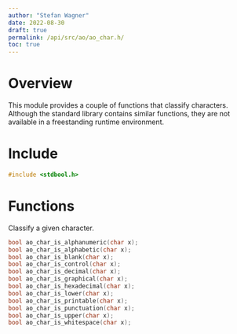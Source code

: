```yaml
---
author: "Stefan Wagner"
date: 2022-08-30
draft: true
permalink: /api/src/ao/ao_char.h/
toc: true
---
```


# Overview

This module provides a couple of functions that classify characters. Although the standard library contains similar functions, they are not available in a freestanding runtime environment.

# Include

```c
#include <stdbool.h>
```

# Functions

Classify a given character.

```c
bool ao_char_is_alphanumeric(char x);
bool ao_char_is_alphabetic(char x);
bool ao_char_is_blank(char x);
bool ao_char_is_control(char x);
bool ao_char_is_decimal(char x);
bool ao_char_is_graphical(char x);
bool ao_char_is_hexadecimal(char x);
bool ao_char_is_lower(char x);
bool ao_char_is_printable(char x);
bool ao_char_is_punctuation(char x);
bool ao_char_is_upper(char x);
bool ao_char_is_whitespace(char x);
```
